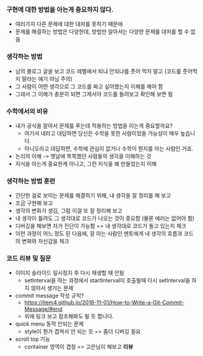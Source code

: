### 구현에 대한 방법을 아는게 중요하지 않다.

- 여러가지 다른 문제에 대한 대처를 못하기 때문에
- 문제를 해결하는 방법은 다양한데, 방법만 알아서는 다양한 문제를 대처를 할 수 없음

### 생각하는 방법

- 남의 블로그 글을 보고 코드 레벨에서 되냐 안되냐를 줏어 먹지 말고 (코드를 줏어먹지 말라는 얘기 아님 주의)
- 그 사람이 어떤 생각으로 그 코드를 짜고 싶어했는지 이해를 해야 함
- 그래서 그 이해가 충분히 되면 그제서야 코드를 돌려보고 확인해 보면 됨

### 수학에서의 비유

- 내가 공식을 알아서 문제를 푸는데 적용하는 방법을 이는게 중요할까요?
    - 여기서 네라고 대답하면 당신은 수학을 못한 사람이었을 가능성이 매우 높습니다.
    - 아니오라고 대답하면, 수학에 관심이 없거나 수학이 뭔지를 아는 사람인 거죠.
- 논리의 이해 -> 옛날에 똑똑했던 사람들의 생각을 이해하는 것
- 지식을 아는게 중요한게 아니고, 그런 지식을 왜 만들었는지 이해

### 생각하는 방법 훈련

- 간단한 걸로 보이는 문제를 해결하기 위해, 내 생각을 잘 정리를 해 보고
- 조금 구현해 보고
- 생각의 변화가 생김, 그럼 이걸 또 잘 정리해 보고
- 내 생각이 틀려도 그 생각대로 코드가 나오는 것이 중요함 (물론 에러는 없어야 함)
- 디버깅을 해보면 자가 진단이 가능함 => 내 생각대로 코드가 돌고 있는지 체크
- 이런 과정이 어느 정도 된 다음에, 잘 아는 사람인 멘토에게 내 생각의 흐름과 코드의 변화와 자신감을 체크

### 코드 리뷰 및 질문

- 이미지 슬라이드 일시정지 후 다시 재생할 때 안됨
    - setInterval을 하는 과정에서 startInterval이 호출될때 다시 setInterval을 하지 않아서 생기는 문제
- commit message 작성 규칙?
    - https://item4.github.io/2016-11-01/How-to-Write-a-Git-Commit-Message/#end
    - 위에 링크 보고 참조해봐도 될 듯 합니다.
- quick menu 동작 안되는 문제
    - style이 뭔가 겹쳐서 안 되는 듯 => 좀더 디버깅 필요
- scroll top 기능
    - container 영역이 겹침 => 고은님이 해보고 **리뷰**